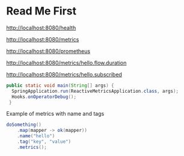 # Read Me First

<http://localhost:8080/health>

<http://localhost:8080/metrics>

<http://localhost:8080/prometheus>

<http://localhost:8080/metrics/hello.flow.duration>

<http://localhost:8080/metrics/hello.subscribed>

```java
public static void main(String[] args) {
  SpringApplication.run(ReactiveMetricsApplication.class, args);
  Hooks.onOperatorDebug();
 }
```

Example of metrics with name and tags

```java
doSomething()
    .map(mapper -> ok(mapper))
    .name("hello")
    .tag("key", "value")
    .metrics();
```
